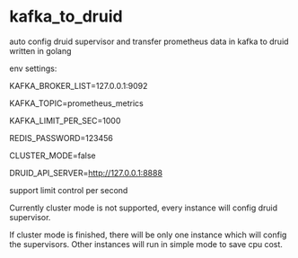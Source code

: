 # kafka_to_druid
auto config druid supervisor and transfer prometheus data in kafka to druid
written in golang


env settings:

KAFKA_BROKER_LIST=127.0.0.1:9092

KAFKA_TOPIC=prometheus_metrics

KAFKA_LIMIT_PER_SEC=1000

REDIS_PASSWORD=123456

CLUSTER_MODE=false

DRUID_API_SERVER=http://127.0.0.1:8888



support limit control per second

Currently cluster mode is not supported, every instance will config druid supervisor.

If cluster mode is finished, there will be only one instance which will config the supervisors.
Other instances will run in simple mode to save cpu cost.

